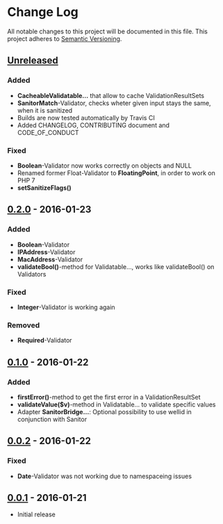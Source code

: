 # Change Log
All notable changes to this project will be documented in this file.
This project adheres to [Semantic Versioning](http://semver.org/).

## [Unreleased]
### Added
- **CacheableValidatable…** that allow to cache ValidationResultSets
- **SanitorMatch**-Validator, checks wheter given input stays the same, when it
  is sanitized
- Builds are now tested automatically by Travis CI
- Added CHANGELOG, CONTRIBUTING document and CODE_OF_CONDUCT

### Fixed
- **Boolean**-Validator now works correctly on objects and NULL
- Renamed former Float-Validator to **FloatingPoint**, in order to work on PHP 7
- **setSanitizeFlags()** 

## [0.2.0] - 2016-01-23
### Added
 - **Boolean**-Validator
 - **IPAddress**-Validator
 - **MacAddress**-Validator
 - **validateBool()**-method for Validatable…, works like validateBool() on
   Validators

### Fixed
 - **Integer**-Validator is working again

### Removed
 - **Required**-Validator

## [0.1.0] - 2016-01-22
### Added
- **firstError()**-method to get the first error in a ValidationResultSet
- **validateValue($v)**-method in Validatable… to validate specific values
- Adapter **SanitorBridge…**: Optional possibility to use wellid in conjunction 
  with Sanitor


## [0.0.2] - 2016-01-22
### Fixed
- **Date**-Validator was not working due to namespaceing issues

## [0.0.1] - 2016-01-21
- Initial release

[Unreleased]: https://github.com/broeser/wellid/compare/0.2.0...HEAD
[0.2.0]: https://github.com/broeser/wellid/releases/tag/0.2.0
[0.1.0]: https://github.com/broeser/wellid/releases/tag/0.1.0
[0.0.2]: https://github.com/broeser/wellid/releases/tag/0.0.2
[0.0.1]: https://github.com/broeser/wellid/releases/tag/0.0.1